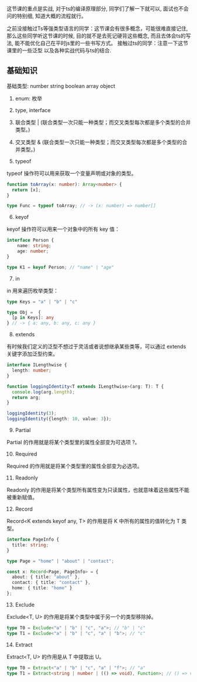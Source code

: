 
这节课的重点是实战, 对于ts的编译原理部分, 同学们了解一下就可以, 面试也不会问的特别细, 知道大概的流程就行。

之前没接触过Ts等强类型语言的同学：这节课会有很多概念，可能很难直接记住, 那么这些同学听这节课的时候, 目的就不是去死记硬背这些概念, 而且去体会ts的写法, 能不能优化自己在平时js里的一些书写方式。
接触过ts的同学：注意一下这节课里的一些泛型 以及各种实战代码与ts的结合.


## 基础知识

基础类型: number string boolean array object

1. enum: 枚举

2. type, interface

3. 联合类型 | (联合类型一次只能一种类型；而交叉类型每次都是多个类型的合并类型。)

4. 交叉类型 & (联合类型一次只能一种类型；而交叉类型每次都是多个类型的合并类型。)

5. typeof

typeof 操作符可以用来获取一个变量声明或对象的类型。

```ts
function toArray(x: number): Array<number> {
  return [x];
}

type Func = typeof toArray; // -> (x: number) => number[]
```

6. keyof 

keyof 操作符可以用来一个对象中的所有 key 值：

```ts
interface Person {
    name: string;
    age: number;
}

type K1 = keyof Person; // "name" | "age"
```

7. in

in 用来遍历枚举类型：

```ts
type Keys = "a" | "b" | "c"

type Obj =  {
  [p in Keys]: any
} // -> { a: any, b: any, c: any }

```

8. extends 

有时候我们定义的泛型不想过于灵活或者说想继承某些类等，可以通过 extends 关键字添加泛型约束。

```ts
interface ILengthwise {
  length: number;
}

function loggingIdentity<T extends ILengthwise>(arg: T): T {
  console.log(arg.length);
  return arg;
}

loggingIdentity(3);
loggingIdentity({length: 10, value: 3});
```

9.  Partial

Partial<T> 的作用就是将某个类型里的属性全部变为可选项 ?。

10. Required

Required<T> 的作用就是将某个类型里的属性全部变为必选项。

11. Readonly 

Readonly<T> 的作用是将某个类型所有属性变为只读属性，也就意味着这些属性不能被重新赋值。

12. Record 

Record<K extends keyof any, T> 的作用是将 K 中所有的属性的值转化为 T 类型。

```ts
interface PageInfo {
  title: string;
}

type Page = "home" | "about" | "contact";

const x: Record<Page, PageInfo> = {
  about: { title: "about" },
  contact: { title: "contact" },
  home: { title: "home" }
};
```

13.  Exclude

Exclude<T, U> 的作用是将某个类型中属于另一个的类型移除掉。

```ts
type T0 = Exclude<"a" | "b" | "c", "a">; // "b" | "c"
type T1 = Exclude<"a" | "b" | "c", "a" | "b">; // "c"
```

14.  Extract

Extract<T, U> 的作用是从 T 中提取出 U。

```ts
type T0 = Extract<"a" | "b" | "c", "a" | "f">; // "a"
type T1 = Extract<string | number | (() => void), Function>; // () => void

```
